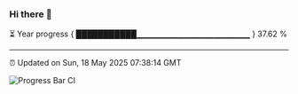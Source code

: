 ### Hi there 👋

⏳ Year progress { ███████████▁▁▁▁▁▁▁▁▁▁▁▁▁▁▁▁▁▁▁ } 37.62 %

---

⏰ Updated on Sun, 18 May 2025 07:38:14 GMT

![Progress Bar CI](https://github.com/IshwaranRudhara/GIT-ACTION/workflows/Progress%20Bar%20CI/badge.svg)
